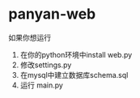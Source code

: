 # panyan-web

如果你想运行
1. 在你的python环境中install web.py 
2. 修改settings.py
3. 在mysql中建立数据库schema.sql
4. 运行 main.py
